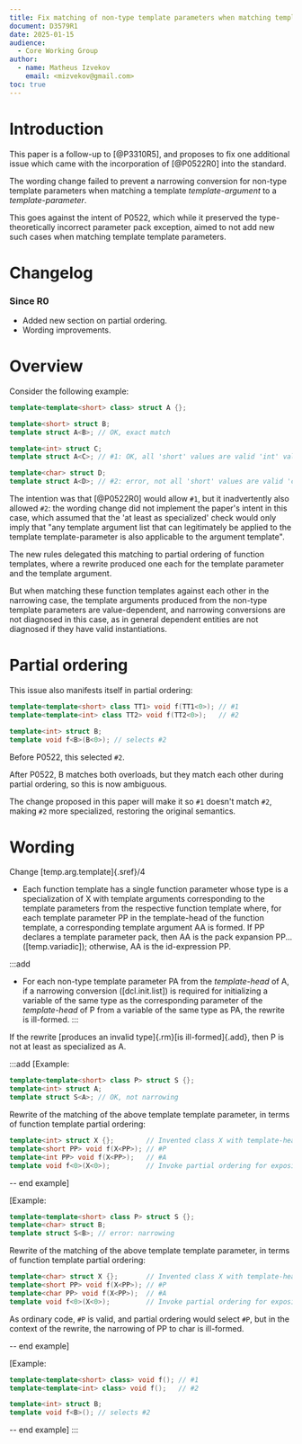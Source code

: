 ```yaml
---
title: Fix matching of non-type template parameters when matching template template parameters
document: D3579R1
date: 2025-01-15
audience:
  - Core Working Group
author:
  - name: Matheus Izvekov
    email: <mizvekov@gmail.com>
toc: true
---
```


# Introduction

This paper is a follow-up to [@P3310R5], and proposes to fix one additional issue which came with the incorporation of [@P0522R0] into the standard.

The wording change failed to prevent a narrowing conversion for non-type template parameters when matching a template *template-argument* to a *template-parameter*.

This goes against the intent of P0522, which while it preserved the type-theoretically incorrect parameter pack exception, aimed to not add new such cases when matching template template parameters.

# Changelog

### Since R0

* Added new section on partial ordering.
* Wording improvements.

# Overview

Consider the following example:
```C++
template<template<short> class> struct A {};

template<short> struct B;
template struct A<B>; // OK, exact match

template<int> struct C;
template struct A<C>; // #1: OK, all 'short' values are valid 'int' values

template<char> struct D;
template struct A<D>; // #2: error, not all 'short' values are valid 'char' values
```

The intention was that [@P0522R0] would allow `#1`, but it inadvertently also allowed `#2`: the wording change did not implement the paper's intent in this case, which assumed that the 'at least as specialized' check would only imply that "any template argument list that can legitimately be applied to the template template-parameter is also applicable to the argument template".

The new rules delegated this matching to partial ordering of function templates, where a rewrite produced one each for the template parameter and the template argument.

But when matching these function templates against each other in the narrowing case, the template arguments produced from the non-type template parameters are value-dependent, and narrowing conversions are not diagnosed in this case, as in general dependent entities are not diagnosed if they have valid instantiations.

# Partial ordering

This issue also manifests itself in partial ordering:
```C++
template<template<short> class TT1> void f(TT1<0>); // #1
template<template<int> class TT2> void f(TT2<0>);   // #2

template<int> struct B;
template void f<B>(B<0>); // selects #2
```
Before P0522, this selected `#2`.

After P0522, B matches both overloads, but they match each other during partial ordering, so this is now ambiguous.

The change proposed in this paper will make it so `#1` doesn't match `#2`, making `#2` more specialized, restoring
the original semantics.

# Wording

Change [temp.arg.template]{.sref}/4

* Each function template has a single function parameter whose type is a specialization of X
with template arguments corresponding to the template parameters from the respective
function template where, for each template parameter PP in the template-head of the function template,
a corresponding template argument AA is formed. If PP declares a template parameter pack, then AA
is the pack expansion PP... ([temp.variadic]); otherwise, AA is the id-expression PP.

:::add
* For each non-type template parameter PA from the *template-head* of A, if a narrowing conversion ([dcl.init.list]) is required for initializing a variable of the same type as the corresponding parameter of the *template-head* of P from a variable of the same type as PA, the rewrite is ill-formed.
:::

If the rewrite [produces an invalid type]{.rm}[is ill-formed]{.add}, then P is not at least as specialized as A.

:::add
\[Example:
```C++
template<template<short> class P> struct S {};
template<int> struct A;
template struct S<A>; // OK, not narrowing
```

Rewrite of the matching of the above template template parameter, in terms of function template partial ordering:

```C++
template<int> struct X {};        // Invented class X with template-head of A
template<short PP> void f(X<PP>); // #P
template<int PP> void f(X<PP>);   // #A
template void f<0>(X<0>);         // Invoke partial ordering for exposition only. OK: selects #P
```
-- end example\]

\[Example:
```C++
template<template<short> class P> struct S {};
template<char> struct B;
template struct S<B>; // error: narrowing
```

Rewrite of the matching of the above template template parameter, in terms of function template partial ordering:

```C++
template<char> struct X {};       // Invented class X with template-head of B
template<short PP> void f(X<PP>); // #P
template<char PP> void f(X<PP>);  // #A
template void f<0>(X<0>);         // Invoke partial ordering for exposition only. Bad: narrowing conversion on #P
```

As ordinary code, `#P` is valid, and partial ordering would select `#P`, but in the context of the rewrite, the narrowing of PP to char is ill-formed.

-- end example\]

\[Example:
```C++
template<template<short> class> void f(); // #1
template<template<int> class> void f();   // #2

template<int> struct B;
template void f<B>(); // selects #2
```
-- end example\]
:::
